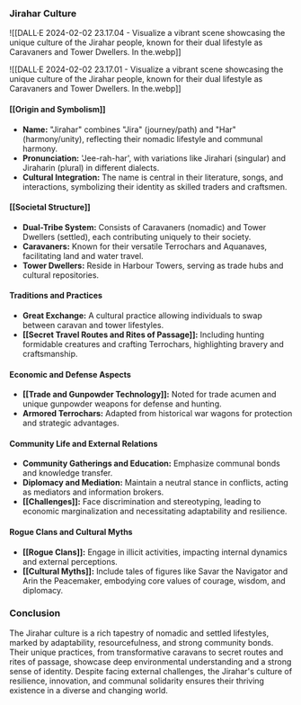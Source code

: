 ### Jirahar Culture

![[DALL·E 2024-02-02 23.17.04 - Visualize a vibrant scene showcasing the unique culture of the Jirahar people, known for their dual lifestyle as Caravaners and Tower Dwellers. In the.webp]]

![[DALL·E 2024-02-02 23.17.01 - Visualize a vibrant scene showcasing the unique culture of the Jirahar people, known for their dual lifestyle as Caravaners and Tower Dwellers. In the.webp]]


#### [[Origin and Symbolism]]
- **Name:** "Jirahar" combines "Jira" (journey/path) and "Har" (harmony/unity), reflecting their nomadic lifestyle and communal harmony.
- **Pronunciation:** 'Jee-rah-har', with variations like Jirahari (singular) and Jiraharin (plural) in different dialects.
- **Cultural Integration:** The name is central in their literature, songs, and interactions, symbolizing their identity as skilled traders and craftsmen.

#### [[Societal Structure]]
- **Dual-Tribe System:** Consists of Caravaners (nomadic) and Tower Dwellers (settled), each contributing uniquely to their society.
- **Caravaners:** Known for their versatile Terrochars and Aquanaves, facilitating land and water travel.
- **Tower Dwellers:** Reside in Harbour Towers, serving as trade hubs and cultural repositories.

#### Traditions and Practices
- **Great Exchange:** A cultural practice allowing individuals to swap between caravan and tower lifestyles.
- **[[Secret Travel Routes and Rites of Passage]]:** Including hunting formidable creatures and crafting Terrochars, highlighting bravery and craftsmanship.

#### Economic and Defense Aspects
- **[[Trade and Gunpowder Technology]]:** Noted for trade acumen and unique gunpowder weapons for defense and hunting.
- **Armored Terrochars:** Adapted from historical war wagons for protection and strategic advantages.

#### Community Life and External Relations
- **Community Gatherings and Education:** Emphasize communal bonds and knowledge transfer.
- **Diplomacy and Mediation:** Maintain a neutral stance in conflicts, acting as mediators and information brokers.
- **[[Challenges]]:** Face discrimination and stereotyping, leading to economic marginalization and necessitating adaptability and resilience.

#### Rogue Clans and Cultural Myths
- **[[Rogue Clans]]:** Engage in illicit activities, impacting internal dynamics and external perceptions.
- **[[Cultural Myths]]:** Include tales of figures like Savar the Navigator and Arin the Peacemaker, embodying core values of courage, wisdom, and diplomacy.

### Conclusion
The Jirahar culture is a rich tapestry of nomadic and settled lifestyles, marked by adaptability, resourcefulness, and strong community bonds. Their unique practices, from transformative caravans to secret routes and rites of passage, showcase deep environmental understanding and a strong sense of identity. Despite facing external challenges, the Jirahar's culture of resilience, innovation, and communal solidarity ensures their thriving existence in a diverse and changing world.